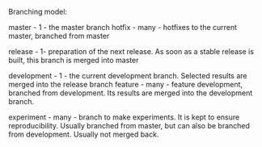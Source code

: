 Branching model:

master - 1 - the master branch
hotfix - many - hotfixes to the current master, branched from master

release - 1- preparation of the next release. As soon as a stable release is built, this branch is merged into master

development - 1 - the current development branch. Selected results are merged into the release branch
feature - many - feature development, branched from development. Its results are merged into the development branch.

experiment - many - branch to make experiments. It is kept to ensure reproducibility. Usually branched from master, but can also be branched from development. Usually not merged back. 